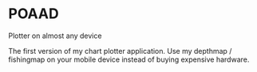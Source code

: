 # POAAD
Plotter on almost any device

The first version of my chart plotter application. 
Use my depthmap / fishingmap on your mobile device instead of buying expensive hardware.